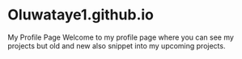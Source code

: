 # Oluwataye1.github.io
My Profile Page
Welcome to my profile page where you can see my projects but old and new also snippet into my upcoming projects.
